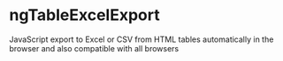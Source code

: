 # ngTableExcelExport
JavaScript export to Excel or CSV from HTML tables automatically in the browser and also compatible with all browsers
